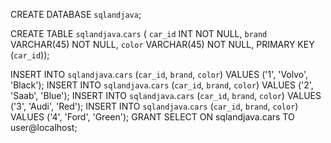 CREATE DATABASE `sqlandjava`;

CREATE TABLE `sqlandjava`.`cars` (
  `car_id` INT NOT NULL,
  `brand` VARCHAR(45) NOT NULL,
  `color` VARCHAR(45) NOT NULL,
   PRIMARY KEY (`car_id`));

INSERT INTO `sqlandjava`.`cars` (`car_id`, `brand`, `color`) VALUES ('1', 'Volvo', 'Black');
INSERT INTO `sqlandjava`.`cars` (`car_id`, `brand`, `color`) VALUES ('2', 'Saab', 'Blue');
INSERT INTO `sqlandjava`.`cars` (`car_id`, `brand`, `color`) VALUES ('3', 'Audi', 'Red');
INSERT INTO `sqlandjava`.`cars` (`car_id`, `brand`, `color`) VALUES ('4', 'Ford', 'Green');
GRANT SELECT ON sqlandjava.cars TO user@localhost;
